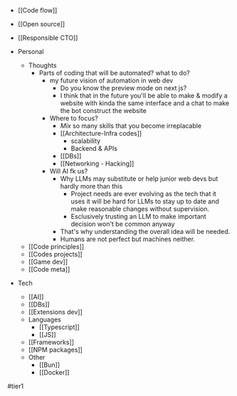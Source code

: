- [[Code flow]]
- [[Open source]]
- [[Responsible CTO]]

- Personal
	- Thoughts
		- Parts of coding that will be automated? what to do?
			- my future vision of automation in web dev
				- Do you know the preview mode on next js? 
				- I think that in the future you'll be able to make & modify a website with kinda the same interface and a chat to make the bot construct the website
			- Where to focus?
				- *Mix* so many skills that you become irreplacable
				- [[Architecture-Infra codes]] 
					- scalability
					- Backend & APIs
				- [[DBs]]
				- [[Networking - Hacking]]
			- Will AI fk us?
				- Why LLMs may substitute or help junior web devs but hardly more than this
					- Project needs are ever evolving as the tech that it uses it will be hard for LLMs to stay up to date and make reasonable changes without supervision. 
					- Esclusively trusting an LLM to make important decision won't be common anyway
				- That's why understanding the overall idea will be needed. 
				- Humans are not perfect but machines neither.
	- [[Code principles]]
	- [[Codes projects]]
	- [[Game dev]]
	- [[Code meta]]
- Tech
	- [[AI]]
	- [[DBs]]
	- [[Extensions dev]]
	- Languages
		- [[Typescript]]
		- [[JS]]
	- [[Frameworks]]
	- [[NPM packages]]
	- Other
		- [[Bun]]
		- [[Docker]]
















#tier1 
